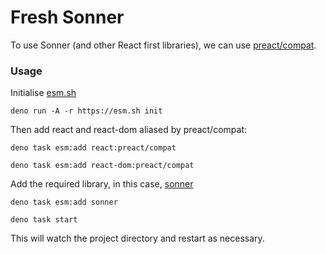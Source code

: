 # Fresh Sonner

To use Sonner (and other React first libraries), we can use [preact/compat](https://preactjs.com/guide/v10/switching-to-preact/).

### Usage

Initialise [esm.sh](https://esm.sh/)

```
deno run -A -r https://esm.sh init
```

Then add react and react-dom aliased by preact/compat:

```
deno task esm:add react:preact/compat
```

```
deno task esm:add react-dom:preact/compat
```

Add the required library, in this case, [sonner](https://sonner.emilkowal.ski/)

```
deno task esm:add sonner
```

```
deno task start
```

This will watch the project directory and restart as necessary.
